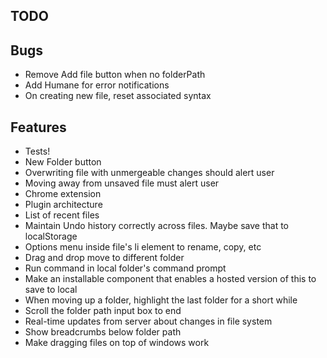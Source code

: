 TODO
----

## Bugs

* Remove Add file button when no folderPath
* Add Humane for error notifications
* On creating new file, reset associated syntax

## Features

* Tests!
* New Folder button
* Overwriting file with unmergeable changes should alert user
* Moving away from unsaved file must alert user
* Chrome extension
* Plugin architecture
* List of recent files
* Maintain Undo history correctly across files. Maybe save that to localStorage
* Options menu inside file's li element to rename, copy, etc
* Drag and drop move to different folder
* Run command in local folder's command prompt
* Make an installable component that enables a hosted version of this to save to local
* When moving up a folder, highlight the last folder for a short while
* Scroll the folder path input box to end
* Real-time updates from server about changes in file system
* Show breadcrumbs below folder path
* Make dragging files on top of windows work

